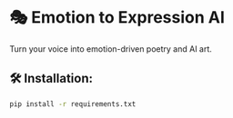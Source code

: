 # 🎭 Emotion to Expression AI

Turn your voice into emotion-driven poetry and AI art.

## 🛠️ Installation:

```bash
pip install -r requirements.txt